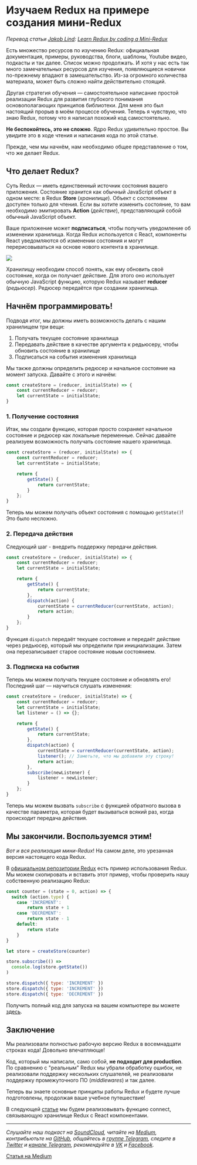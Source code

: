 # Изучаем Redux на примере создания мини-Redux

*Перевод статьи [Jakob Lind](https://twitter.com/karljakoblind): [Learn Redux by coding a Mini-Redux](http://blog.jakoblind.no/2017/03/13/learn-redux-by-coding-a-mini-redux)*

Есть множество ресурсов по изучению Redux: официальная документация, примеры, руководства, блоги, шаблоны, Youtube видео, подкасты и так далее. Список можно продолжать. И хотя у нас есть так много замечательных ресурсов для изучения, появляющиеся новички по-прежнему впадают в замешательство. Из-за огромного количества материала, может быть сложно найти действительно стоящий.

Другая стратегия обучения — самостоятельное написание простой реализации Redux для развития глубокого понимания основополагающих принципов библиотеки. Для меня это был настоящий прорыв в моём процессе обучения. Теперь я чувствую, что знаю Redux, потому что я написал похожий код самостоятельно.

**Не беспокойтесь, это не сложно**. Ядро Redux удивительно простое. Вы увидите это в ходе чтения и написания кода по этой статье.

Прежде, чем мы начнём, нам необходимо общее представление о том, что же делает Redux.

## Что делает Redux?
Суть Redux — иметь единственный источник состояния вашего приложения. Состояние хранится как обычный JavaScript объект в одном месте: в Redux **Store** (*хранилище*). Объект с состоянием доступен только для чтения. Если вы хотите изменить состояние, то вам необходимо эмитировать **Action** (*действие*), представляющий собой обычный JavaScript объект.

Ваше приложение может **подписаться**, чтобы получить уведомление об изменении хранилища. Когда Redux используется с React, компоненты React уведомляются об изменении состояния и могут перерисовываться на основе нового контента в хранилище.

![](./redux.png)

Хранилищу необходим способ понять, как ему обновить своё состояние, когда он получает действие. Для этого оно использует обычную JavaScript функцию, которую Redux называет **reducer** (*редьюсер*). Редюсер передаётся при создании хранилища.

## Начнём программировать!
Подводя итог, мы должны иметь возможность делать с нашим хранилищем три вещи:

1. Получать текущее состояние хранилища
2. Передавать действие в качестве аргумента к редьюсеру, чтобы обновить состояние в хранилище
3. Подписаться на события изменения хранилища

Мы также должны определить редюсер и начальное состояние на момент запуска. Давайте с этого и начнём:

```js
const createStore = (reducer, initialState) => {
    const currentReducer = reducer;
    let currentState = initialState;
}
```

### 1. Получение состояния
Итак, мы создали функцию, которая просто сохраняет начальное состояние и редюсер как локальные переменные. Сейчас давайте реализуем возможность получать состояние нашего хранилища.

```js
const createStore = (reducer, initialState) => {
    const currentReducer = reducer;
    let currentState = initialState;

    return {
        getState() {
            return currentState;
        }
    };
}
```

Теперь мы можем получать объект состояния с помощью `getState()`! Это было несложно.

### 2. Передача действия
Следующий шаг - внедрить поддержку передачи действия.

```js
const createStore = (reducer, initialState) => {
    const currentReducer = reducer;
    let currentState = initialState;

    return {
        getState() {
            return currentState;
        },
        dispatch(action) {
            currentState = currentReducer(currentState, action);
            return action;
        }
    };
}
```

Функция `dispatch` передаёт текущее состояние и передаёт действие через редьюсер, который мы определили при инициализации. Затем она перезаписывает старое состояние новым состоянием.

### 3. Подписка на события
Теперь мы можем получать текущее состояние и обновлять его! Последний шаг — научиться слушать изменения:

```js
const createStore = (reducer, initialState) => {
    const currentReducer = reducer;
    let currentState = initialState;
    let listener = () => {};

    return {
        getState() {
            return currentState;
        },
        dispatch(action) {
            currentState = currentReducer(currentState, action);
            listener(); // Заметьте, что мы добавили эту строку!
            return action;
        },
        subscribe(newListener) {
            listener = newListener;
        }
    };
}
```

Теперь мы можем вызвать `subscribe` c функцией обратного вызова в качестве параметра, которая будет вызываться всякий раз, когда происходит передача действия.

## Мы закончили. Воспользуемся этим!

*Вот и вся реализация мини-Redux*! На самом деле, это урезанная версия настоящего кода Redux.

В [официальном репозитории Redux](https://github.com/reactjs/redux) есть пример использования Redux. Мы можем скопировать и вставить этот пример, чтобы проверить нашу собственную реализацию Redux:

```js
const counter = (state = 0, action) => {
  switch (action.type) {
    case 'INCREMENT':
        return state + 1
    case 'DECREMENT':
        return state - 1
    default:
        return state
    }
}

let store = createStore(counter)

store.subscribe(() =>
  console.log(store.getState())
)

store.dispatch({ type: 'INCREMENT' })
store.dispatch({ type: 'INCREMENT' })
store.dispatch({ type: 'DECREMENT' })
```

Получить полный код для запуска на вашем компьютере вы можете [здесь](https://gist.github.com/jakoblind/6b90d0b677d26effcebbed69b24cb05f).

## Заключение
Мы реализовали полностью рабочую версию Redux в восемнадцати строках кода! Довольно впечатляюще!

Код, который мы написали, само собой, **не подходит для production**. По сравнению с "реальным" Redux мы убрали обработку ошибок, не реализовали поддержку нескольких слушателей, не реализовали поддержку промежуточного ПО (*middlewares*) и так далее.

Теперь вы знаете основные принципы работы Redux и будете лучше подготовлены, продолжая ваше учебное путешествие!

В следующей [статье](http://blog.jakoblind.no/2017/03/20/learn-react-redux-by-coding-the-connect-function-yourself/) мы будем реализовывать функцию connect, связывающую хранилище Redux c React компонентами.

- - - -

*Слушайте наш подкаст на [SoundCloud](https://soundcloud.com/devschacht), читайте на [Medium](https://medium.com/devschacht), контрибьютьте на [GitHub](https://github.com/devSchacht), общайтесь в [группе Telegram](https://t.me/devSchacht), следите в [Twitter](https://twitter.com/DevSchacht) и [канале Telegram](https://t.me/devSchachtChannel), рекомендуйте в [VK](https://vk.com/devschacht) и [Facebook](https://www.facebook.com/devSchacht).*

[Статья на Medium](https://medium.com/devschacht/jakob-lind-learn-redux-by-coding-a-mini-redux-d1a58e830514)
